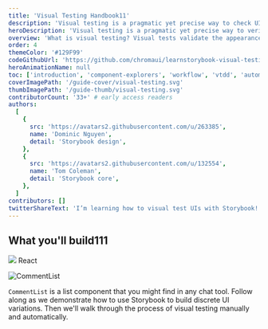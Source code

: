 ```yaml
---
title: 'Visual Testing Handbook11'
description: 'Visual testing is a pragmatic yet precise way to check UI appearance.'
heroDescription: 'Visual testing is a pragmatic yet precise way to verify the look of UI components. It’s practiced by companies like Slack, Lonely Planet, and Walmart. This handbook gives you an overview of visual testing in Storybook.'
overview: 'What is visual testing? Visual tests validate the appearance of rendered UI by capturing an image of it in a consistent browser environment. That image is compared to previous images (baselines) to detect visual changes. UIs are more complex, multi-state, and personalized than ever. Visual testing helps you ensure that your app looks right every release.'
order: 4
themeColor: '#129F99'
codeGithubUrl: 'https://github.com/chromaui/learnstorybook-visual-testing-code'
heroAnimationName: null
toc: ['introduction', 'component-explorers', 'workflow', 'vtdd', 'automate', 'conclusion', 'aaa']
coverImagePath: '/guide-cover/visual-testing.svg'
thumbImagePath: '/guide-thumb/visual-testing.svg'
contributorCount: '33+' # early access readers
authors:
  [
    {
      src: 'https://avatars2.githubusercontent.com/u/263385',
      name: 'Dominic Nguyen',
      detail: 'Storybook design',
    },
    {
      src: 'https://avatars2.githubusercontent.com/u/132554',
      name: 'Tom Coleman',
      detail: 'Storybook core',
    },
  ]
contributors: []
twitterShareText: 'I’m learning how to visual test UIs with Storybook! It’s great for finding UI bugs automatically.'
---
```


<h2>What you'll build111</h2>

<div class="badge-box">
  <div class="badge">
    <img src="/frameworks/logo-react.svg"> React
  </div>
</div>

![CommentList](/visual-testing-handbook/commentlist-presentation-data.jpg)

`CommentList` is a list component that you might find in any chat tool. Follow along as we demonstrate how to use Storybook to build discrete UI variations. Then we'll walk through the process of visual testing manually and automatically.
